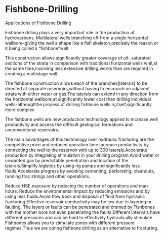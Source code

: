 # Fishbone-Drilling
Applications of Fishbone Drilling


Fishbone drlling plays a very important role in the production of hydrocarbons. 
Multilateral wells branching off from a single horizontal wellbore-giving the well a 
shape like a fish skeleton,precisely the reason or it being called a 
“fishbone”well.

This construction allows significantly greater coverage of oil-
saturated sections of the strata in comparison with traditional horizontal wells 
whil,at the same time,involving less extensive drilling works than are required in 
creating a multistage well.

The fishbone construction allows each of the 
branches[laterals] to be directed at separate reservoirs,without having to encroach 
on adjacent strata with either water or gas.The laterals can extend in any direction 
from the horizontal wellbore,at significantly lower cost than drilling individual 
wells-althoughthe process of drilling fishbone wells is,itself,significantly more 
complex.

The fishbone wells are new production technology applied to increase 
well productivity and access the difficult geological formations and unconventional 
reservoirs. 

The main advantages of this technology over hydraulic fracturing are 
the competitive price and reduced operation time.Increase productivity by 
connecting the well to the reservoir with up to 300 laterals.Accelerate 
production by integrating stimulation in your drilling program.Avoid water or 
unwanted gas by predictable penetration and location of the laterals.Simplify 
logistics by using rig pumps and significantly less fluids.Accelerate progress by 
avoiding cementing, perforating, cleanouts, running frac strings and other 
operations.

Reduce HSE exposure by reducing the number of operations and man-
hours. Reduce the environmental impact by reducing emissions and by using less 
fluids.Avoid flow back and disposal of fluid from hydraulic fracturing.Effective 
reservoir conductivity may be low due to layering or faulting. The layers or faults 
can be penetrated and drained by Fishbones with the mother bore not even 
penetrating the faults.Different intervals have different pressures and can be hard 
to effectively hydraulically stimulate. Fishbones allows you to stimulate zones with 
different pressure regimes.Thus we are opting fishbone drilling as an alternative to fracturing.
